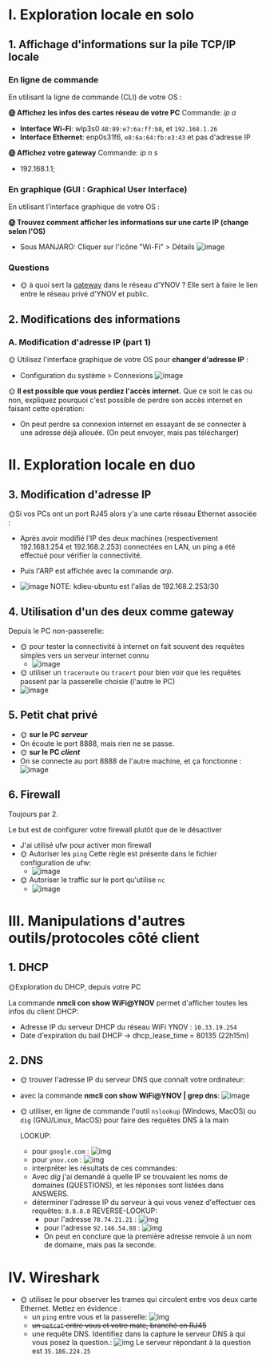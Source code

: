 # I. Exploration locale en solo

## 1. Affichage d'informations sur la pile TCP/IP locale

### En ligne de commande

En utilisant la ligne de commande (CLI) de votre OS :

**🌞 Affichez les infos des cartes réseau de votre PC**
Commande: *ip a*
- **Interface Wi-Fi**: wlp3s0 ``48:89:e7:6a:ff:b8``, et ``192.168.1.26``
- **Interface Ethernet**: enp0s31f6, ``e8:6a:64:fb:e3:43`` et pas d'adresse IP

**🌞 Affichez votre gateway**
Commande: *ip n s*
- 192.168.1.1; 
### En graphique (GUI : Graphical User Interface)

En utilisant l'interface graphique de votre OS :  

**🌞 Trouvez comment afficher les informations sur une carte IP (change selon l'OS)**

- Sous MANJARO: Cliquer sur l'icône "Wi-Fi" > Détails
 ![image](Images/config2.png)


### Questions

- 🌞 à quoi sert la [gateway](../../cours/lexique/README.md#passerelle-ou-gateway) dans le réseau d'YNOV ?
Elle sert à faire le lien entre le réseau privé d'YNOV et public.

## 2. Modifications des informations

### A. Modification d'adresse IP (part 1)  

🌞 Utilisez l'interface graphique de votre OS pour **changer d'adresse IP** :
- Configuration du système > Connexions
![image](Images/changementip.png)

🌞 **Il est possible que vous perdiez l'accès internet.** Que ce soit le cas ou non, expliquez pourquoi c'est possible de perdre son accès internet en faisant cette opération:
- On peut perdre sa connexion internet en essayant de se connecter à une adresse déjà allouée. (On peut envoyer, mais pas télécharger)

# II. Exploration locale en duo


## 3. Modification d'adresse IP

🌞Si vos PCs ont un port RJ45 alors y'a une carte réseau Ethernet associée :
- Après avoir modifié l'IP des deux machines (respectivement 192.168.1.254 et 192.168.2.253) connectées en LAN, un ping a été effectué pour vérifier la connectivité.
- Puis l'ARP est affichée avec la commande *arp*.

- ![image](Images/arpping.png)
 NOTE: kdieu-ubuntu est l'alias de 192.168.2.253/30

## 4. Utilisation d'un des deux comme gateway
Depuis le PC non-passerelle:
- 🌞 pour tester la connectivité à internet on fait souvent des requêtes simples vers un serveur internet connu
  - ![image](Images/ping.png)
- 🌞 utiliser un `traceroute` ou `tracert` pour bien voir que les requêtes passent par la passerelle choisie (l'autre le PC)
- ![image](Images/traceroute.png)

## 5. Petit chat privé

- 🌞 **sur le PC *serveur***
- On écoute le port 8888, mais rien ne se passe.
- 🌞 **sur le PC *client***
- On se connecte au port 8888 de l'autre machine, et ça fonctionne :
 ![image](Images/netcat1.png)

## 6. Firewall

Toujours par 2.

Le but est de configurer votre firewall plutôt que de le désactiver

- J'ai utilisé ufw pour activer mon firewall
- 🌞 Autoriser les `ping`
  Cette règle est présente dans le fichier configuration de ufw:
  - ![image](Images/allowping.png)
- 🌞 Autoriser le traffic sur le port qu'utilise `nc`
  - ![image](Images/firewall.png)
  
# III. Manipulations d'autres outils/protocoles côté client

## 1. DHCP

🌞Exploration du DHCP, depuis votre PC

La commande **nmcli con show WiFi@YNOV** permet d'afficher toutes les infos du client DHCP:

- Adresse IP du serveur DHCP du réseau WiFi YNOV : ``10.33.19.254``
- Date d'expiration du bail DHCP -> dhcp_lease_time = 80135 (22h15m)

## 2. DNS

- 🌞 trouver l'adresse IP du serveur DNS que connaît votre ordinateur:
- avec la commande **nmcli con show WiFi@YNOV | grep dns**:
![image](Images/dns.png)

- 🌞 utiliser, en ligne de commande l'outil `nslookup` (Windows, MacOS) ou `dig` (GNU/Linux, MacOS) pour faire des requêtes DNS à la main

  LOOKUP:
    - pour `google.com` :
    ![img](Images/dig1.png)
    - pour `ynov.com` :
    ![img](Images/dig2.png)
    - interpréter les résultats de ces commandes:
    - Avec *dig* j'ai demandé à quelle IP se trouvaient les noms de domaines (QUESTIONS), et les réponses sont listées dans ANSWERS.
  - déterminer l'adresse IP du serveur à qui vous venez d'effectuer ces requêtes: ``8.8.8.8``
  REVERSE-LOOKUP:
    - pour l'adresse `78.74.21.21` : ![img](Images/dig5.png)
    - pour l'adresse `92.146.54.88` : ![img](Images/dig6.png)
    - On peut en conclure que la première adresse renvoie à un nom de domaine, mais pas la seconde.

# IV. Wireshark

- 🌞 utilisez le pour observer les trames qui circulent entre vos deux carte Ethernet. Mettez en évidence :
  - un `ping` entre vous et la passerelle:
  ![img](Images/wsping.png)
  - ~~un `netcat` entre vous et votre mate, branché en RJ45~~
  - une requête DNS. Identifiez dans la capture le serveur DNS à qui vous posez la question.:
  ![img](Images/dnsspot.png)
Le serveur répondant à la question est ``35.186.224.25``
